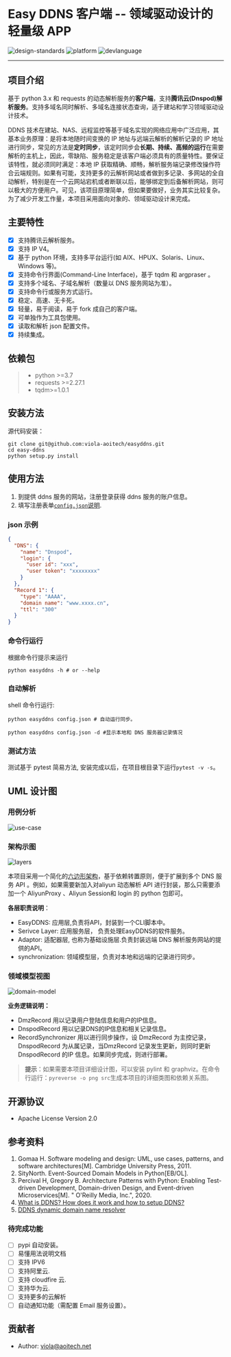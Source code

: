# Easy DDNS 客户端 -- 领域驱动设计的轻量级 APP

![design-standards](https://img.shields.io/static/v1?label=design-standards&message=DDD&color=informational)
![platform](https://img.shields.io/badge/platform-windows%3Alinux%3Aunix-brightgreen)
![devlanguage](https://img.shields.io/badge/language-python3.10-brightgreen)

---

## 项目介绍

基于 python 3.x 和 requests 的动态解析服务的**客户端**，支持**腾讯云(Dnspod)解析服务**。支持多域名同时解析、多域名连接状态查询，适于建站和学习领域驱动设计技术。

DDNS 技术在建站、NAS、远程监控等基于域名实现的网络应用中广泛应用，其基本业务原理：是将本地随时间变换的 IP 地址与远端云解析的解析记录的 IP 地址进行同步，常见的方法是**定时同步**，该定时同步会**长期、持续、高频的运行**在需要解析的主机上，因此，零缺陷、服务稳定是该客户端必须具有的质量特性。要保证该特性，就必须同时满足：本地 IP 获取精确、顺畅，解析服务端记录修改操作符合云端规则。如果有可能，支持更多的云解析网站或者做到多记录、多网站的全自动解析，特别是在一个云网站宕机或者断联以后，能够绑定到后备解析网站，则可以极大的方便用户。可见，该项目原理简单，但如果要做好，业务其实比较复杂。为了减少开发工作量，本项目采用面向对象的、领域驱动设计来完成。

## 主要特性

- [x] 支持腾讯云解析服务。
- [x] 支持 IP V4。
- [x] 基于 python 环境，支持多平台运行(如 AIX、HPUX、Solaris、Linux、Windows 等)。
- [x] 支持命令行界面(Command-Line Interface)，基于 tqdm 和 argpraser 。
- [x] 支持多个域名、子域名解析（数量以 DNS 服务网站为准）。
- [x] 支持命令行或服务方式运行。
- [x] 稳定、高速、无卡死。
- [x] 轻量，易于阅读，易于 fork 成自己的客户端。
- [x] 可单独作为工具包使用。
- [x] 读取和解析 json 配置文件。
- [x] 持续集成。

## 依赖包

> - python >=3.7
> - requests >=2.27.1
> - tqdm>=1.0.1

## 安装方法

源代码安装：

```shell
git clone git@github.com:viola-aoitech/easyddns.git
cd easy-ddns
python setup.py install
```

## 使用方法

1. 到提供 ddns 服务的网站，注册登录获得 ddns 服务的账户信息。
2. 填写注册表单[`config.json`说明](/conifg-samples/README.md).

### json 示例

```json
{
  "DNS": {
    "name": "Dnspod",
    "login": {
      "user id": "xxx",
      "user token": "xxxxxxxx"
    }
  },
  "Record 1": {
    "type": "AAAA",
    "domain name": "www.xxxx.cn",
    "ttl": "300"
  }
}
```

### 命令行运行

根据命令行提示来运行

```shell
python easyddns -h # or --help
```

### 自动解析

shell 命令行运行:

```shell
python easyddns config.json # 自动运行同步。
```

```shell
python easyddns config.json -d #显示本地和 DNS 服务器记录情况
```

### 测试方法

测试基于 pytest 简易方法, 安装完成以后，在项目根目录下运行`pytest -v -s`。

## UML 设计图

### 用例分析

![use-case](https://github.com/viola-aoitech/easyddns/blob/e7ff68c66dad55b7efd8767665e096a361446aa3/docs/pics/user-cases.png)

### 架构示图

![layers](https://github.com/viola-aoitech/easyddns/blob/e7ff68c66dad55b7efd8767665e096a361446aa3/docs/pics/EasyDDNS%20API%20layers.png)

本项目采用一个简化的[六边形架构](https://en.wikipedia.org/wiki/Hexagonal_architecture_(software))，基于依赖转置原则，便于扩展到多个 DNS 服务 API 。例如，如果需要新加入对aliyun 动态解析 API 进行封装，那么只需要添加一个 AliyunProxy 、Aliyun Session和 login 的 python 包即可。

**各层职责说明**：
- EasyDDNS: 应用层,负责将API，封装到一个CLI脚本中。
- Serivce Layer: 应用服务层， 负责处理EasyDDNS的软件服务。
- Adaptor: 适配器层, 也称为基础设施层.负责封装远端 DNS 解析服务网站的提供的API。
- synchronization: 领域模型层，负责对本地和远端的记录进行同步。


### 领域模型视图

![domain-model](https://github.com/viola-aoitech/easyddns/blob/e7ff68c66dad55b7efd8767665e096a361446aa3/docs/pics/domain-model.png)

**业务逻辑说明：**

- DmzRecord 用以记录用户登陆信息和用户的IP信息。
- DnspodRecord 用以记录DNS的IP信息和相关记录信息。
- RecordSynchronizer 用以进行同步操作，设 DmzRecord 为主控记录，DnspodRecord 为从属记录，当DmzRecord 记录发生更新，则同时更新 DnspodRecord 的IP 信息。如果同步完成，则进行部署。

> **提示**：如果需要本项目详细设计图，可以安装 pylint 和 graphviz。在命令行运行：`pyreverse -o png src`生成本项目的详细类图和依赖关系图。

## 开源协议

- Apache License Version 2.0

## 参考资料

1. Gomaa H. Software modeling and design: UML, use cases, patterns, and software architectures[M]. Cambridge University Press, 2011.
2. SityNorth. Event-Sourced Domain Models in Python[EB/OL].
3. Percival H, Gregory B. Architecture Patterns with Python: Enabling Test-driven Development, Domain-driven Design, and Event-driven Microservices[M]. " O'Reilly Media, Inc.", 2020.
4. [What is DDNS? How does it work and how to setup DDNS?](https://www.cloudns.net/blog/what-is-dynamic-dns/)
5. [DDNS dynamic domain name resolver](https://openwrt.org/zh/docs/guide-user/services/ddns/client)

### 待完成功能

- [ ] pypi 自动安装。
- [ ] 易懂用法说明文档
- [ ] 支持 IPV6
- [ ] 支持阿里云.
- [ ] 支持 cloudfire 云.
- [ ] 支持华为云.
- [ ] 支持更多的云解析
- [ ] 自动通知功能（需配置 Email 服务设置）。

## 贡献者

- Author: viola@aoitech.net
